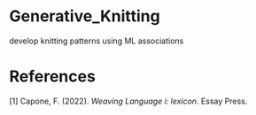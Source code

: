 # Generative_Knitting
develop knitting patterns using ML associations

# References
<a id='1'>[1]</a>
Capone, F. (2022). _Weaving Language i: lexicon_. Essay Press.
